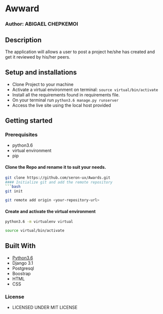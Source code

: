 #  Awward

### Author: ABIGAEL CHEPKEMOI


## Description
The application will allows a user to post a project he/she has created and get it reviewed by his/her peers.


## Setup and installations
* Clone Project to your machine
* Activate a virtual environment on terminal: `source virtual/bin/activate`
* Install all the requirements found in requirements file.
* On your terminal run `python3.6 manage.py runserver`
* Access the live site using the local host provided



## Getting started

### Prerequisites
* python3.6
* virtual environment
* pip

#### Clone the Repo and rename it to suit your needs.
```bash
git clone https://github.com/seron-ux/Awards.git
#### Initialize git and add the remote repository
```bash
git init
```
```bash
git remote add origin <your-repository-url>
```

#### Create and activate the virtual environment
```bash
python3.6 -m virtualenv virtual
```

```bash
source virtual/bin/activate
```


## Built With

* [Python3.6](https://docs.python.org/3/)
* Django 3.1
* Postgresql 
* Boostrap
* HTML
* CSS


### License

* LICENSED UNDER  MIT LICENSE
